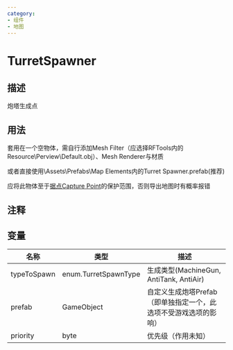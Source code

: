 ```yaml
---
category: 
- 组件
- 地图
---
```

# TurretSpawner
## 描述

炮塔生成点

## 用法

套用在一个空物体，需自行添加Mesh Filter（应选择RFTools内的Resource\Perview\Default.obj）、Mesh Renderer与材质

或者直接使用\Assets\Prefabs\Map Elements内的Turret Spawner.prefab(推荐)

应将此物体至于[据点Capture Point](./CapturePoint.md)的保护范围，否则导出地图时有概率报错

## 注释

## 变量
| 名称 | 类型 | 描述 |
| ----------- | ----------- | ----------- |
| typeToSpawn | enum.TurretSpawnType | 生成类型(MachineGun, AntiTank, AntiAir) |  
| prefab | GameObject | 自定义生成炮塔Prefab（即单独指定一个，此选项不受游戏选项的影响） |  
| priority  | byte | 优先级（作用未知） |  
